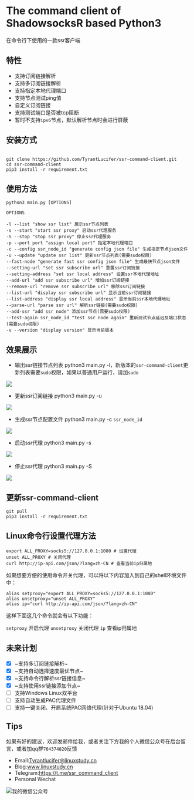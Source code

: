 # The command client of ShadowsocksR based Python3

在命令行下使用的一款ssr客户端

## 特性

- 支持订阅链接解析
- 支持多订阅链接解析
- 支持指定本地代理端口
- 支持节点测试ping值
- 自定义订阅链接
- 支持测试端口是否被tcp阻断
- 暂时不支持`ipv6`节点，默认解析节点时会进行屏蔽

## 安装方式

```shell

git clone https://github.com/TyrantLucifer/ssr-command-client.git
cd ssr-command-client
pip3 install -r requirement.txt

```

## 使用方法

```
python3 main.py [OPTIONS]

OPTIONS

-l --list "show ssr list" 展示ssr节点列表
-s --start "start ssr proxy" 启动ssr代理服务
-S --stop "stop ssr proxy" 停止ssr代理服务
-p --port port "assign local port" 指定本地代理端口
-c --config ssr_node_id "generate config json file" 生成指定节点json文件
-u --update "update ssr list" 更新ssr节点列表(需要sudo权限)
--fast-node "generate fast ssr config json file" 生成最快节点json文件
--setting-url "set ssr subscribe url" 重置ssr订阅链接
--setting-address "set ssr local address" 设置ssr本地代理地址
--add-url "add ssr subscribe url" 增加ssr订阅链接
--remove-url "remove ssr subscribe url" 移除ssr订阅链接
--list-url "display ssr subscribe url" 显示当前ssr订阅链接
--list-address "display ssr local address" 显示当前ssr本地代理地址
--parse-url "parse ssr url" 解析ssr链接(需要sudo权限)
--add-ssr "add ssr node" 添加ssr节点(需要sudo权限)
--test-again ssr_node_id "test ssr node again" 重新测试节点延迟及端口状态(需要sudo权限)
-v --version "display version" 显示当前版本
```

## 效果展示

- 输出ssr链接节点列表 python3 main.py -l，新版本的`ssr-command-client`更新列表需要`sudo`权限，如果以普通用户运行，请加`sudo`

![](https://cdn.jsdelivr.net/gh/TyrantLucifer/MyImageRepository/img/20200315024222.png)

- 更新ssr订阅链接 python3 main.py -u

![](https://cdn.jsdelivr.net/gh/TyrantLucifer/MyImageRepository/img/20200315024425.png)

- 生成ssr节点配置文件 python3 main.py -c `ssr_node_id`

![](https://cdn.jsdelivr.net/gh/TyrantLucifer/MyImageRepository/img/20200315023538.png)


- 启动ssr代理 python3 main.py -s

![](https://cdn.jsdelivr.net/gh/TyrantLucifer/MyImageRepository/img/20200315023617.png)

- 停止ssr代理 python3 main.py -S

![](https://cdn.jsdelivr.net/gh/TyrantLucifer/MyImageRepository/img/20200315023654.png)

## 更新ssr-command-client

``` shell
git pull
pip3 install -r requirement.txt

```


## Linux命令行设置代理方法

``` shell
export ALL_PROXY=socks5://127.0.0.1:1080 # 设置代理
unset ALL_PROXY # 关闭代理
curl http://ip-api.com/json/?lang=zh-CN # 查看当前ip归属地

```
如果想要方便的使用命令开关代理，可以将以下内容加入到自己的shell环境文件中：
``` shell
alias setproxy="export ALL_PROXY=socks5://127.0.0.1:1080"
alias unsetproxy="unset ALL_PROXY"
alias ip="curl http://ip-api.com/json/?lang=zh-CN"

```
这样下面这几个命令就会有以下功能：

`setproxy` 开启代理
`unsetproxy` 关闭代理
`ip` 查看ip归属地

## 未来计划

- [x] ~支持多订阅链接解析~
- [x] ~支持自动选择速度最优节点~
- [x] ~支持命令行解析ssr链接信息~
- [x] ~支持使用ssr链接添加节点~
- [ ] 支持Windows Linux双平台
- [ ] 支持自动生成PAC代理文件
- [ ] 支持一键关闭、开启系统PAC网络代理(针对于Ubuntu 18.04)

## Tips

如果有好的建议，欢迎发邮件给我，或者关注下方我的个人微信公众号在后台留言，或者加qq群`764374820`反馈

- Email:Tyrantlucifer@linuxstudy.cn
- Blog:www.linuxstudy.cn
- Telegram:https://t.me/ssr_command_client
- Personal Wechat

![我的微信公众号](https://cdn.jsdelivr.net/gh/TyrantLucifer/MyImageRepository/img/wechat.jpg)



